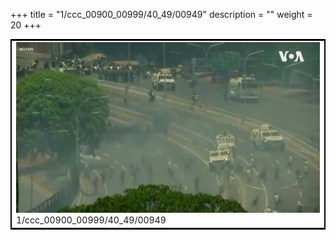 +++
title = "1/ccc_00900_00999/40_49/00949"
description = ""
weight = 20
+++

<table style="border:2px solid black;max-width:800px;max-height:800px;" 
><tr><td>
<img class="center-fit-jpg"
src="/jpg_/aaa_20190430_NxaOmWaI8sI_00948.jpg">
1/ccc_00900_00999/40_49/00949
</img></td></tr></table>
